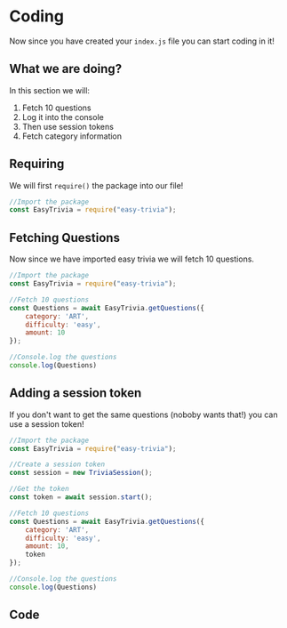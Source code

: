 # Coding
Now since you have created your `index.js` file you can start coding in it!

## What we are doing?
In this section we will:
1. Fetch 10 questions
2. Log it into the console
3. Then use session tokens
4. Fetch category information

## Requiring
We will first `require()` the package into our file!

```js {1,2}
//Import the package
const EasyTrivia = require("easy-trivia");
```

## Fetching Questions
Now since we have imported easy trivia we will fetch 10 questions.

```js {4-13}
//Import the package
const EasyTrivia = require("easy-trivia");

//Fetch 10 questions
const Questions = await EasyTrivia.getQuestions({
    category: 'ART',
    difficulty: 'easy',
    amount: 10
});

//Console.log the questions
console.log(Questions)
```

## Adding a session token
If you don't want to get the same questions (noboby wants that!) you can use a session token!

```js {4-8,15}
//Import the package
const EasyTrivia = require("easy-trivia");

//Create a session token
const session = new TriviaSession();

//Get the token
const token = await session.start();

//Fetch 10 questions
const Questions = await EasyTrivia.getQuestions({
    category: 'ART',
    difficulty: 'easy',
    amount: 10,
    token
});

//Console.log the questions
console.log(Questions)
```

## Code
<ResultingCode path="index.js" />